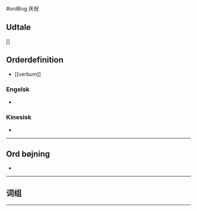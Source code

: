 #ordBog 
庆祝

## Udtale
[]  


## Orderdefinition
- [[verbum]]

### Engelsk
- 

### Kinesisk
- 

---

## Ord bøjning
- 

---

## 词组  


---

